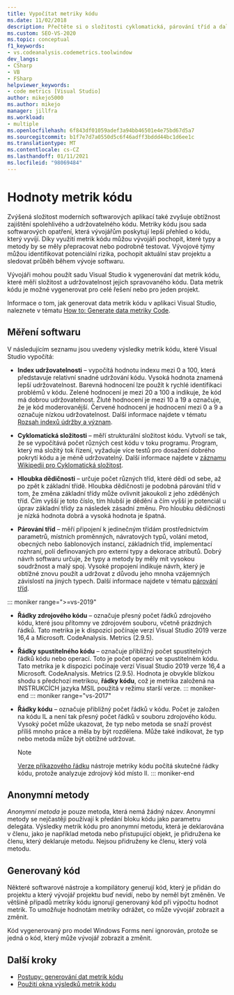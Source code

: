 ```yaml
---
title: Vypočítat metriky kódu
ms.date: 11/02/2018
description: Přečtěte si o složitosti cyklomatická, párování tříd a dalších metrikách kódu sady Visual Studio. Podívejte se, jak metriky můžou sledovat průběh vývoje a identifikovat rizika.
ms.custom: SEO-VS-2020
ms.topic: conceptual
f1_keywords:
- vs.codeanalysis.codemetrics.toolwindow
dev_langs:
- CSharp
- VB
- FSharp
helpviewer_keywords:
- code metrics [Visual Studio]
author: mikejo5000
ms.author: mikejo
manager: jillfra
ms.workload:
- multiple
ms.openlocfilehash: 6f843df01059adef3a94bb46501e4e75bd67d5a7
ms.sourcegitcommit: b1f7e7d7a0550d5c6f46adff3bddd44bc1d6ee1c
ms.translationtype: MT
ms.contentlocale: cs-CZ
ms.lasthandoff: 01/11/2021
ms.locfileid: "98069484"
---
```

# <a name="code-metrics-values"></a>Hodnoty metrik kódu

Zvýšená složitost moderních softwarových aplikací také zvyšuje obtížnost zajištění spolehlivého a udržovatelného kódu. Metriky kódu jsou sada softwarových opatření, která vývojářům poskytují lepší přehled o kódu, který vyvíjí. Díky využití metrik kódu můžou vývojáři pochopit, které typy a metody by se měly přepracovat nebo podrobně testovat. Vývojové týmy můžou identifikovat potenciální rizika, pochopit aktuální stav projektu a sledovat průběh během vývoje softwaru.

Vývojáři mohou použít sadu Visual Studio k vygenerování dat metrik kódu, které měří složitost a udržovatelnost jejich spravovaného kódu. Data metrik kódu je možné vygenerovat pro celé řešení nebo pro jeden projekt.

Informace o tom, jak generovat data metrik kódu v aplikaci Visual Studio, naleznete v tématu [How to: Generate data metriky Code](../code-quality/how-to-generate-code-metrics-data.md).

## <a name="software-measurements"></a>Měření softwaru

V následujícím seznamu jsou uvedeny výsledky metrik kódu, které Visual Studio vypočítá:

- **Index udržovatelnosti** – vypočítá hodnotu indexu mezi 0 a 100, která představuje relativní snadné udržování kódu. Vysoká hodnota znamená lepší udržovatelnost. Barevná hodnocení lze použít k rychlé identifikaci problémů v kódu. Zelené hodnocení je mezi 20 a 100 a indikuje, že kód má dobrou udržovatelnost. Žluté hodnocení je mezi 10 a 19 a označuje, že je kód moderovanější. Červené hodnocení je hodnocení mezi 0 a 9 a označuje nízkou udržovatelnost. Další informace najdete v tématu [Rozsah indexů údržby a význam](code-metrics-maintainability-index-range-and-meaning.md).

- **Cyklomatická složitosti** – měří strukturální složitost kódu. Vytvoří se tak, že se vypočítává počet různých cest kódu v toku programu. Program, který má složitý tok řízení, vyžaduje více testů pro dosažení dobrého pokrytí kódu a je méně udržovatelný. Další informace najdete v [záznamu Wikipedii pro Cyklomatická složitost](https://wikipedia.org/wiki/Cyclomatic_complexity).

- **Hloubka dědičnosti** – určuje počet různých tříd, které dědí od sebe, až po zpět k základní třídě. Hloubka dědičnosti je podobná párování tříd v tom, že změna základní třídy může ovlivnit jakoukoli z jeho zděděných tříd. Čím vyšší je toto číslo, tím hlubší je dědění a čím vyšší je potenciál u úprav základní třídy za následek zásadní změnu. Pro hloubku dědičnosti je nízká hodnota dobrá a vysoká hodnota je špatná.

- **Párování tříd** – měří připojení k jedinečným třídám prostřednictvím parametrů, místních proměnných, návratových typů, volání metod, obecných nebo šablonových instancí, základních tříd, implementací rozhraní, polí definovaných pro externí typy a dekorace atributů. Dobrý návrh softwaru určuje, že typy a metody by měly mít vysokou soudržnost a malý spoj. Vysoké propojení indikuje návrh, který je obtížné znovu použít a udržovat z důvodu jeho mnoha vzájemných závislostí na jiných typech. Další informace najdete v tématu [párování tříd](code-metrics-class-coupling.md).

::: moniker range=">=vs-2019"

- **Řádky zdrojového kódu** – označuje přesný počet řádků zdrojového kódu, které jsou přítomny ve zdrojovém souboru, včetně prázdných řádků. Tato metrika je k dispozici počínaje verzí Visual Studio 2019 verze 16,4 a Microsoft. CodeAnalysis. Metrics (2.9.5).

- **Řádky spustitelného kódu** – označuje přibližný počet spustitelných řádků kódu nebo operací. Toto je počet operací ve spustitelném kódu. Tato metrika je k dispozici počínaje verzí Visual Studio 2019 verze 16,4 a Microsoft. CodeAnalysis. Metrics (2.9.5). Hodnota je obvykle blízkou shodu s předchozí metrikou, **řádky kódu**, což je metrika založená na INSTRUKCÍCH jazyka MSIL použitá v režimu starší verze.
::: moniker-end
::: moniker range="vs-2017"

- **Řádky kódu** – označuje přibližný počet řádků v kódu. Počet je založen na kódu IL a není tak přesný počet řádků v souboru zdrojového kódu. Vysoký počet může ukazovat, že typ nebo metoda se snaží provést příliš mnoho práce a měla by být rozdělena. Může také indikovat, že typ nebo metoda může být obtížné udržovat.

   > [!NOTE]
   > [Verze příkazového řádku](../code-quality/how-to-generate-code-metrics-data.md#command-line-code-metrics) nástroje metriky kódu počítá skutečné řádky kódu, protože analyzuje zdrojový kód místo Il.
::: moniker-end

## <a name="anonymous-methods"></a>Anonymní metody

*Anonymní metoda* je pouze metoda, která nemá žádný název. Anonymní metody se nejčastěji používají k předání bloku kódu jako parametru delegáta. Výsledky metrik kódu pro anonymní metodu, která je deklarována v členu, jako je například metoda nebo přistupující objekt, je přidružena ke členu, který deklaruje metodu. Nejsou přidruženy ke členu, který volá metodu.

## <a name="generated-code"></a>Generovaný kód

Některé softwarové nástroje a kompilátory generují kód, který je přidán do projektu a který vývojář projektu buď nevidí, nebo by neměl být změněn. Ve většině případů metriky kódu ignorují generovaný kód při výpočtu hodnot metrik. To umožňuje hodnotám metriky odrážet, co může vývojář zobrazit a změnit.

Kód vygenerovaný pro model Windows Forms není ignorován, protože se jedná o kód, který může vývojář zobrazit a změnit.

## <a name="next-steps"></a>Další kroky

- [Postupy: generování dat metrik kódu](../code-quality/how-to-generate-code-metrics-data.md)
- [Použití okna výsledků metrik kódu](../code-quality/working-with-code-metrics-data.md)